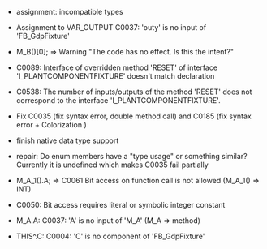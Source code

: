 - assignment: incompatible types

- Assignment to VAR_OUTPUT
    C0037: 'outy' is no input of 'FB_GdpFixture'


- M_B()[0]; => Warning "The code has no effect. Is this the intent?"

- C0089: Interface of overridden method 'RESET' of interface 'I_PLANTCOMPONENTFIXTURE' doesn't match declaration

- C0538: The number of inputs/outputs of the method 'RESET' does not correspond to the interface 'I_PLANTCOMPONENTFIXTURE'.

- Fix C0035 (fix syntax error, double method call) and C0185 (fix syntax error + Colorization )

- finish native data type support

- repair:
    Do enum members have a "type usage" or something similar? Currently it is undefined which makes C0035 fail partially


- M_A_1().A; => C0061 Bit access on function call is not allowed (M_A_1() => INT)
- C0050: Bit access requires literal or symbolic integer constant
- M_A.A: C0037: 'A' is no input of 'M_A' (M_A => method)
- THIS^.C: C0004: 'C' is no component of 'FB_GdpFixture'
